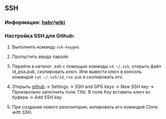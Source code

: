 ## SSH

### Информация: [habr](https://habrahabr.ru/post/122445/)/[wiki](https://ru.wikipedia.org/wiki/SSH)

### Настройка SSH для Github:

1) Выполнить команду `ssh-keygen`.

2) Пропустить ввода пароля.  

3) Перейти в каталог .ssh с помощью команды `cd ~/.ssh`, открыть файл id_psa.pub, скопировать ключ.
Или вывести ключ в консоль командой `cat ~/.ssh/id_rsa.pub` и скопировать его.

4) Открыть [github](https://github.com/) -> Settings -> SSH and GPG keys -> New SSH key -> Произвольно заполнить поле _Title_. В поле _Кey_ вставить ключ из буфера -> Add SSH key.  

5) При создании нового репозитория, копировать его командой _Clone with SSH_.
